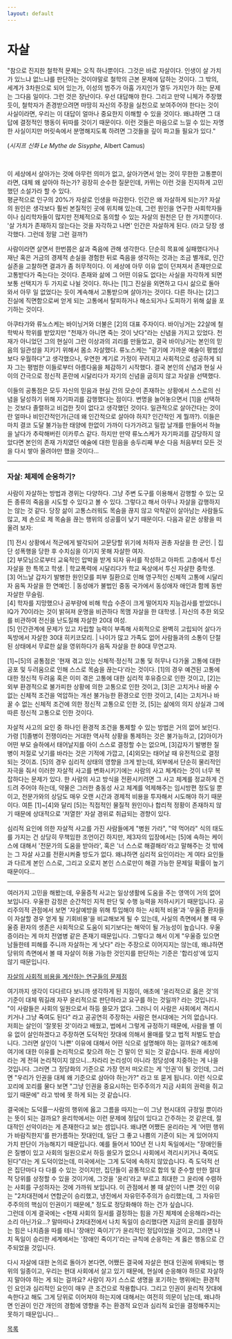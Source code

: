 ```yaml
---
layout: default
---
```

# 자살

"참으로 진지한 철학적 문제는 오직 하나뿐이다. 그것은 바로 자살이다. 인생이 살 가치가 있느냐 없느냐를 판단하는 것이야말로 철학의 근본 문제에 답하는 것이다. 그 밖의, 세계가 3차원으로 되어 있는가, 이성의 범주가 아홉 가지인가 열두 가지인가 하는 문제는 그다음 일이다. 그런 것은 장난이다. 우선 대답해야 한다. 그리고 만약 니체가 주장했듯이, 철학자가 존경받으려면 마땅히 자신의 주장을 실천으로 보여주어야 한다는 것이 사실이라면, 우리는 이 대답이 얼마나 중요한지 이해할 수 있을 것이다. 왜냐하면 그 대답에 결정적인 행동이 뒤따를 것이기 때문이다. 이런 것들은 마음으로 느낄 수 있는 자명한 사실이지만 머릿속에서 분명해지도록 하려면 그것들을 깊이 파고들 필요가 있다."  

(*시지프 신화 Le Mythe de Sisyphe*, Albert Camus)

​

이 세상에서 살아가는 것에 아무런 의미가 없고, 살아가면서 얻는 것이 무한한 고통뿐이라면, 대체 왜 살아야 하는가? 굉장히 순수한 질문인데, 카뮈는 이런 것을 진지하게 고민했던 소설가라 할 수 있다.  
평균적으로 인구의 20%가 자살로 인생을 마감한다. 인간은 왜 자살하게 되는가? 자살의 원인은 생각보다 훨씬 본질적인 곳에 위치해 있는데, 그런 원인을 연구한 사회학자들이나 심리학자들이 많지만 전체적으로 동의할 수 있는 자살의 원천은 단 한 가지뿐이다. '살 가치가 존재하지 않는다는 것을 자각하고 나면' 인간은 자살하게 된다. (라고 당장 생각했다. 그런데 정말 그런 걸까?)  

사람이라면 살면서 한번쯤은 삶과 죽음에 관해 생각한다. 단순히 목표에 실패했다거나 재난 혹은 거금의 경제적 손실을 경험한 뒤로 죽음을 생각하는 것과는 조금 별개로, 인간 실존을 고찰하면 결과가 좀 허무적이다. 이 세상에 아무 이유 없이 던져져서 존재만으로 고통받다가 죽는다는 것이다. 존재와 삶에 그 어떤 이유도 없다는 사실을 자각하게 되면 보통 선택지가 두 가지로 나뉠 것이다. 하나는 [1]그 진실을 외면하고 다시 삶으로 돌아와서 아무 일 없었다는 듯이 계속해서 고통받으며 살아가는 것이다. 다른 하나는 [2]그 진실에 직면함으로써 얻게 되는 고통에서 탈피하거나 해소되거나 도피하기 위해 삶을 포기하는 것이다.  

아쿠타가와 류노스케는 바이닝거와 더불은 [2]의 대표 주자이다. 바이닝거는 22살에 철학박사 학위를 받았지만 "천재가 아니면 죽는 것이 낫다"라는 신념을 가지고 있었다. 천재가 아니었던 그의 현실이 그런 이상과의 괴리를 만들었고, 결국 바이닝거는 본인의 믿음의 일관성을 지키기 위해서 몸소 자살했다. 류노스케는 "광기에 가까운 예술이 평범성보다 우월하다"고 생각했으나, 우연한 계기로 가정이 꾸려지고 사회적으로 성공하게 되자 그는 평범한 이들로부터 아름다움을 체감하기 시작했다. 결국 본인의 신념과 현실 사이의 간극으로 정신적 혼란에 시달리다가 자기의 신념을 굽히지 않고 자살을 선택했다.  

이들의 공통점은 모두 자신의 믿음과 현실 간의 모순이 존재하는 상황에서 스스로의 신념을 달성하기 위해 자기파괴를 감행했다는 점이다. 변명을 늘어놓으면서 [1]을 선택하는 것보다 졸렬하고 비겁한 짓이 없다고 생각했던 것이다. 일관적으로 살아간다는 것이란 얼마나 비인간적인가(근데 왜 인간적으로 살아야 하지? 인간적인 게 뭘까?). 이들은 마치 결코 도달 불가능한 태양에 한없이 가까이 다가가려고 밀랍 날개를 만들어서 하늘을 날다가 추락해버린 이카루스 같다. 하지만 만약 류노스케가 자기파괴를 감당하지 않았다면 본인의 존재 가치였던 예술에 대한 믿음을 송두리째 부순 다음 처음부터 모든 것을 다시 쌓아 올려야만 했을 것이다…  

----
### 자살: 체제에 순응하기?

사람이 자살하는 방법과 경위는 다양하다. 그냥 주변 도구를 이용해서 감행할 수 있는 모든 종류의 죽음을 시도할 수 있다고 볼 수 있다. 그렇다고 해서 아무나 자살을 감행하지는 않는 것 같다. 당장 삶이 고통스러워도 목숨을 끊지 않고 악착같이 살아남는 사람들도 많고, 제 손으로 제 목숨을 끊는 행위의 성공률이 낮기 때문이다. 다음과 같은 상황을 떠올려 보자: 

[1] 전시 상황에서 적군에게 발각되어 고문당할 위기에 처하자 권총 자살을 한 군인. \| 집단 성폭행을 당한 후 수치심을 이기지 못해 자살한 여자.  
[2] 부모님으로부터 교육적인 압박을 받게 되자 유서를 작성하고 아파트 고층에서 투신 자살을 한 특목고 학생. \| 학교폭력에 시달리다가 학교 옥상에서 투신 자살한 중학생.  
[3] 어느날 갑자기 발병한 원인모를 피부 질환으로 인해 영구적인 신체적 고통에 시달리자 음독 자살을 한 연예인. \| 동성애가 불법인 중동 국가에서 동성애자 애인과 함께 동반 자살한 무슬림.   
[4] 학자를 지망했으나 공부량에 비해 학습 수준이 크게 떨어지자 지능검사를 받았더니 IQ가 70이라는 것이 밝혀져 운명을 비관하다 목맴 자살을 한 대학생. \| 자신의 추한 외모를 비관하여 전신을 난도질해 자살한 20대 여성.  
[5] 인간관계에 문제가 있고 자립할 능력이 부족해 사회적으로 완벽히 고립되어 살다가 독방에서 자살한 30대 히키코모리. \| 나이가 많고 가족도 없어 사람들과의 소통이 단절된 상태에서 무료한 삶을 영위하다가 음독 자살을 한 80대 무연고자.

[1]~[5]의 공통점은 '현재 겪고 있는 신체적·정신적 고통 및 허무나 다가올 고통에 대한 공포 및 두려움으로 인해 스스로 목숨을 끊는다'라는 것이다. [1]의 경우 예견된 고통에 대한 정신적 두려움 혹은 이미 겪은 고통에 대한 심리적 후유증으로 인한 것이고, [2]는 외부 환경적으로 불가피한 상황에 의한 고통으로 인한 것이고, [3]은 고치거나 바꿀 수 없는 신체적 조건을 억압하는 개선 불가능한 환경으로 인한 것이고, [4]는 고치거나 바꿀 수 없는 신체적 조건에 의한 정신적 고통으로 인한 것, [5]는 삶에의 의지 상실과 그에 따른 정신적 고통으로 인한 것이다.

자살적 사고의 요인 중 하나인 환경적 조건을 통제할 수 있는 방법은 거의 없어 보인다. 가령 [1]졸병이 전쟁이라는 거대한 역사적 상황을 통제하는 것은 불가능하고, [2]아이가 어떤 부모 슬하에서 태어날지를 아이 스스로 결정할 수는 없으며, [3]갑자기 발병한 질병이 저절로 낫기를 바라는 것은 기적에 가깝고, [4]외모는 태어날 때 유전적으로 결정되는 것이죠. [5]의 경우 심리적 상태의 영향을 크게 받는데, 외부에서 단순히 물리적인 자극을 줘서 이러한 자살적 사고를 변화시키기에는 사람의 사고 체계라는 것이 너무 복잡하다는 문제가 있다. 한 사람의 사고 방식을 전환시키려면 그 사고 체계를 정교하게 건드려 주어야 하는데, 약물은 그러한 충동성 사고 체계를 억제해주는 임시방편 정도일 뿐이고, 전문가와의 상담도 매우 오랜 시간과 경제적 비용을 투자해서 시도해야 하기 때문이다. 여튼 [1]~[4]와 달리 [5]는 직접적인 물질적 원인이나 합리적 정황이 존재하지 않기 때문에 상대적으로 '저열한' 자살 경위로 취급되는 경향이 있다.

심리적 요인에 의한 자살적 사고를 가진 사람들에게 "병원 가라", "약 먹어라" 식의 태도를 가지는 건 상당히 무책임한 조언이긴 하지만, 제3자의 입장에서는 [5]에 속하는 케이스에 대해서 '전문가의 도움을 받아라', 혹은 '너 스스로 해결해라'라고 말해주는 것 밖에는 그 자살 사고를 전환시켜줄 방도가 없다. 왜냐하면 심리적 요인이라는 게 여타 요인들과 다르게 본인 스스로, 그리고 오로지 본인 스스로만이 해결 가능한 문제일 확률이 높기 때문이다...  

---- 

여러가지 고민을 해봤는데, 우울증적 사고는 일상생활에 도움을 주는 영역이 거의 없어 보입니다. 우울한 감정은 순간적인 지적 판단 및 수행 능력을 저하시키기 때문입니다. 공리주의적 관점에서 보면 '자살예방을 위해 투입해야 하는 사회적 비용'과 '우울증 환자들이 자살할 경우 얻게 될 기회비용'을 비교해보게 될 수 있는데, 사실의 측면에서 볼 때 우울증 환자의 생존은 사회적으로 도움이 되기보다는 해악이 될 가능성이 높습니다. 우울증이라는 게 마치 전염병 같은 존재기 때문입니다. 그렇다고 해서 이게 "우울증 있으면 남들한테 피해를 주니까 자살하는 게 낫다" 라는 주장으로 이어지지는 않는데, 왜냐하면 당위의 측면에서 볼 때 자살이 허용 가능한 것인지를 판단하는 기준은 '합리성'에 있지 않기 때문입니다.

[자살의 사회적 비용을 계산하는 연구들의 문제점](https://gogilove.wordpress.com/2019/06/26/flaws-in-calculating-economic-cost-of-suicide/)

여기까지 생각이 다다르다 보니까 생각하게 된 지점이, 애초에 '윤리적으로 옳은 것'의 기준이 대체 뭐길래 자꾸 윤리적으로 판단하라고 요구를 하는 것일까? 라는 것입니다. "이 사람들은 사회의 일원으로서 하등 쓸모가 없다. 그러니 이 사람은 사회에서 격리시키거나 그냥 죽여도 된다" 라고 공공연히 주장하는 사람은 현시대에는 거의 없습니다. 저희는 살인이 '잘못된 것'이라고 배웠고, 법에서 그렇게 규정하기 때문에, 사람을 별 이유 없이 살인하겠다고 주장하면 도덕적인 잣대에 의해서 몰매를 맞고 법적 처벌도 받습니다. 그러면 살인이 '나쁜' 이유에 대해서 어떤 식으로 설명해야 하는 걸까요? 애초에 여기에 대한 이유를 논리적으로 찾으려 하는 건 말이 안 되는 것 같습니다. 원래 세상이라는 게 전혀 논리적이지 않으니...차라리 논리성이 아니라 정당성에 치중하는 게 나을 것입니다. 그러면 그 정당화의 기준으로 가장 먼저 떠오르는 게 '인권'이 될 것인데, 그러면 "우리가 인권을 대체 왜 기준으로 삼아야 하는가?" 라고 또 묻게 됩니다. 이런 식으로 꼬리에 꼬리를 물다 보면 "그냥 인권을 중요시하는 민주주의가 지금 사회의 권력을 쥐고 있기 때문에" 라고 밖에 못 하게 되는 것 같습니다.

결국에는 도덕률ㅡ사람의 행위에 옳고 그름을 따지는ㅡ이 그냥 현시대의 규정일 뿐이라는 뜻이 되는 걸까요? 윤리학에서는 이런 문제에 정답이 있다고 간주하는 것 같은데, 절대적인 선악이라는 게 존재한다고 보는 셈입니다. 왜냐면 어쨌든 윤리라는 게 '어떤 행위가 바람직한지'를 판가름하는 잣대인데, 일단 그 좋고 나쁨의 기준이 되는 게 있어야지 가치 판단이 가능해지기 때문입니다. 예를 들어서 100년 전 나치 독일에서는 "장애인들은 질병이 있고 사회의 일원으로서 하등 쓸모가 없으니 사회에서 격리시키거나 죽여도 된다"라는 게 도덕이었는데, 미국에서는 그게 도덕에 속하지 않았습니다. 즉 도덕적 선은 집단마다 다 다를 수 있는 것이지만, 집단들이 공통적으로 합의 및 준수할 만한 절대적 당위를 상정할 수 있을 것이기에, 그것을 '윤리'라고 부르고 최대한 그 윤리에 수렴하는 사회를 구성하자는 것에 가까워 보입니다. 이 관점에서 볼 때 살인이 나쁜 것인 이유는 "2차대전에서 연합군이 승리했고, 냉전에서 자유민주주의가 승리했는데, 그 자유민주주의의 핵심이 인권이기 때문에," 정도로 정당화해야 하는 건가 싶습니다.  
그런데 이게 결국에는 \<현재 사회의 질서를 결정하는 힘을 가진 체제에 순응해라\>라는 소리 아닌가요...? 말마따나 2차대전에서 나치 독일이 승리했다면 지금의 윤리를 결정하는 힘은 나치즘을 따를 테니 '장애인 죽이기'가 윤리적인 정답이었을 것이고, 그러면 나치 독일이 승리한 세계에서는 '장애인 죽이기'라는 규칙에 순응하는 게 옳은 행동으로 간주되었을 것입니다.

다시 자살에 대한 논의로 돌아가 본다면, 어쨌든 결국에 자살은 현대 인권에 위배되는 행위의 일종이고, 우리는 현대 사회에서 살고 있기 때문에, 현실에 순응해야 하므로 자살하지 말아야 하는 게 되는 걸까요? 사람이 자기 스스로 생명을 포기하는 행위에는 환경적인 요인과 심리적인 요인이 매우 큰 조건으로 작용합니다. 그리고 인권이 윤리적 잣대에 속한다고 해도 그게 당위로 이어져야 하는지에 대해서는 여전히 의문이 남는데, 왜냐하면 인권이 인간 개인의 경험에 영향을 주는 환경적 요인과 심리적 요인을 결정해주지는 못하기 때문입니다...


<div class="pagination">
  <a href="{{ '/List/SM/sm.html' | relative_url }}" class="prev-button">목록</a>
</div>